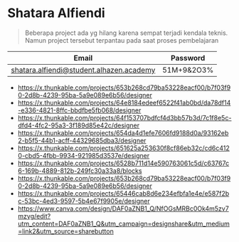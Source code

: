 # Shatara Alfiendi 

>Beberapa project ada yg hilang karena sempat terjadi kendala teknis. Namun project tersebut terpantau pada saat proses pembelajaran

|Email|Password|
|---|---|
|shatara.alfiendi@student.alhazen.academy|51M+9&2O3%|

- https://x.thunkable.com/projects/653b268cd79ba53228eacf00/b7f03f90-2d8b-4239-95ba-5a9e089e6b56/designer
- https://x.thunkable.com/projects/64e8184edeef6522f41ab0bd/da78df14-e336-4821-8ffc-bbdfbe5fb068/designer
- https://x.thunkable.com/projects/64f153707bdfcf4d3bb57b3d/7c1f8e5c-dfd4-4fc2-95a3-3f189d85e42c/designer
- https://x.thunkable.com/projects/654da4d1efe7606fd9188d0a/93162eb2-b5f5-44b1-acff-44329685dba3/designer
- https://x.thunkable.com/projects/651625a253630f8cf86eb32c/cd6c4120-cbd5-4fbb-9934-921985d3537e/designer
- https://x.thunkable.com/projects/6528b711d14e590763061c5d/c63767c6-169b-4889-812b-249fc30a33a8/blocks
- https://x.thunkable.com/projects/653b268cd79ba53228eacf00/b7f03f90-2d8b-4239-95ba-5a9e089e6b56/designer
- https://x.thunkable.com/projects/65446cab8d6e234efbfa1e4e/e587f2bc-53bc-4ed3-9597-5b4e67f9905e/designer
- https://www.canva.com/design/DAF0aZNB1_Q/NfOGsMRBc0Ok4m5zv7mzyg/edit?utm_content=DAF0aZNB1_Q&utm_campaign=designshare&utm_medium=link2&utm_source=sharebutton